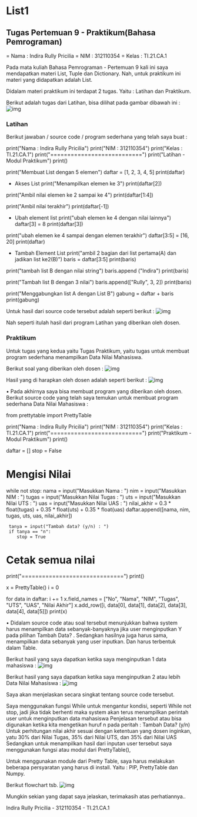 # List1

## Tugas Pertemuan 9 - Praktikum(Bahasa Pemrograman)

= Nama : Indira Rully Pricilia
= NIM : 312110354
= Kelas : TI.21.CA.1

Pada mata kuliah Bahasa Pemrograman - Pertemuan 9 kali ini saya mendapatkan materi List, Tuple dan Dictionary. Nah, untuk praktikum ini materi yang didapatkan adalah List.

Didalam materi praktikum ini terdapat 2 tugas. Yaitu : Latihan dan Praktikum.

Berikut adalah tugas dari Latihan, bisa dilihat pada gambar dibawah ini :
![img](Screenshot/ss1.png)

### Latihan
Berikut jawaban / source code / program sederhana yang telah saya buat :

print("Nama : Indira Rully Pricilia")
print("NIM : 312110354")
print("Kelas : TI.21.CA.1")
print("===========================")
print("Latihan - Modul Praktikum") 
print()

print("Membuat List dengan 5 elemen")
daftar = [1, 2, 3, 4, 5]
print(daftar)
- Akses List
print("Menampilkan elemen ke 3")
print(daftar[2])

print("Ambil nilai elemen ke 2 sampai ke 4")
print(daftar[1:4])

print("Ambil nilai terakhir")
print(daftar[-1])

- Ubah element list
print("ubah elemen ke 4 dengan nilai lainnya")
daftar[3] = 8
print(daftar[3])

print("ubah elemen ke 4 sampai dengan elemen terakhir")
daftar[3:5] = [16, 20]
print(daftar)

- Tambah Element List
print("ambil 2 bagian dari list pertama(A) dan jadikan list ke2(B)")
baris = daftar[3:5]
print(baris)

print("tambah list B dengan nilai string")
baris.append ("Indira")
print(baris)

print("Tambah list B dengan 3 nilai")
baris.append(["Rully", 3, 2])
print(baris)

print("Menggabungkan list A dengan List B")
gabung = daftar + baris
print(gabung)

Untuk hasil dari source code tersebut adalah seperti berikut :
![img](Screenshot/ss1.png)
 
Nah seperti itulah hasil dari program Latihan yang diberikan oleh dosen.

### Praktikum

Untuk tugas yang kedua yaitu Tugas Praktikum, yaitu tugas untuk membuat program sederhana menampilkan Data Nilai Mahasiswa.

Berikut soal yang diberikan oleh dosen :
![img](Screenshot/ss3.png)

Hasil yang di harapkan oleh dosen adalah seperti berikut :
![img](Screenshot/ss3.png)

• Pada akhirnya saya bisa membuat program yang diberikan oleh dosen. Berikut source code yang telah saya temukan untuk membuat program sederhana Data Nilai Mahasiswa :

from prettytable import PrettyTable

print("Nama : Indira Rully Pricilia")
print("NIM : 312110354")
print("Kelas : TI.21.CA.1")
print("===========================")
print("Praktikum - Modul Praktikum")
print()

daftar = []
stop = False

# Mengisi Nilai
while not stop:
     nama = input("Masukkan Nama : ")
     nim = input("Masukkan NIM : ")
     tugas = input("Masukkan Nilai Tugas : ")
     uts = input("Masukkan Nilai UTS : ")
     uas = input("Masukkan Nilai UAS : ")
     nilai_akhir = 0.3 * float(tugas) + 0.35 * float(uts) + 0.35 * float(uas)
     daftar.append([nama, nim, tugas, uts, uas, nilai_akhir])
         
     tanya = input("Tambah data? (y/n) : ")
     if tanya == "n":
        stop = True

# Cetak semua nilai
print("==============================")
print()

x = PrettyTable()
i = 0

for data in daftar:
     i += 1
     x.field_names = ["No", "Nama", "NIM", "Tugas", "UTS", "UAS", "Nilai Akhir"]
     x.add_row([i, data[0], data[1], data[2], data[3], data[4], data[5]])
print(x)

• Didalam source code atau soal tersebut menunjukkan bahwa system harus menampilkan data sebanyak-banyaknya jika user menginputkan Y pada pilihan Tambah Data? . Sedangkan hasilnya juga harus sama, menampilkan data sebanyak yang user inputkan. Dan harus terbentuk dalam Table.

Berikut hasil yang saya dapatkan ketika saya menginputkan 1 data mahasiswa :
![img](Screenshot/ss3.png)

Berikut hasil yang saya dapatkan ketika saya menginputkan 2 atau lebih Data Nilai Mahasiswa :
![img](Screenshot/ss3.png)

Saya akan menjelaskan secara singkat tentang source code tersebut.

Saya menggunakan fungsi While untuk mengantur kondisi, seperti While not stop, jadi jika tidak berhenti maka system akan terus menampilkan perintah user untuk menginputkan data mahasiswa
Penjelasan tersebut atau bisa digunakan ketika kita mengetikan huruf n pada peritah : Tambah Data? (y/n)
Untuk perhitungan nilai akhir sesuai dengan ketentuan yang dosen inginkan, yatu 30% dari Nilai Tugas, 35% dari Nilai UTS, dan 35% dari Nilai UAS
Sedangkan untuk menampilkan hasil dari inputan user tersebut saya menggunakan fungsi atau modul dari PrettyTable(),

Untuk menggunakan module dari Pretty Table, saya harus melakukan beberapa persyaratan yang harus di install. Yaitu : PIP, PrettyTable dan Numpy.

Berikut flowchart tsb.
![img](Screenshot/ss6.png)

Mungkin sekian yang dapat saya jelaskan, terimakasih atas perhatiannya..

Indira Rully Pricilia - 312110354 - TI.21.CA.1
